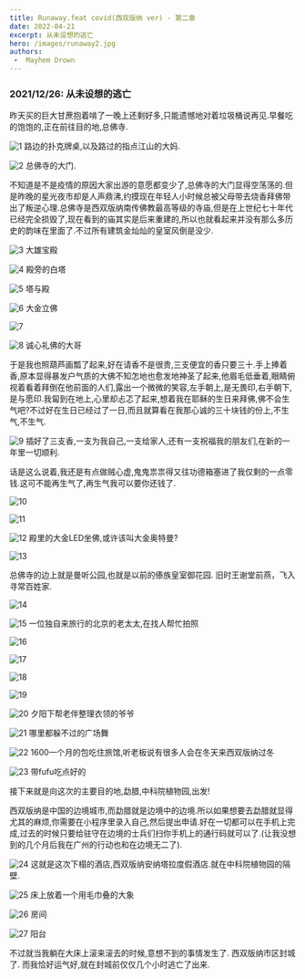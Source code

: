 ```yaml
---
title: Runaway.feat covid(西双版纳 ver) - 第二章
date: 2022-04-21
excerpt: 从未设想的逃亡
hero: /images/runaway2.jpg
authors:
 -  Mayhem Drown
---
```


### 2021/12/26: 从未设想的逃亡

昨天买的巨大甘蔗抱着啃了一晚上还剩好多,只能遗憾地对着垃圾桶说再见.早餐吃的饱饱的,正在前往目的地,总佛寺.

![1](images/1.jpg)
路边的扑克牌桌,以及路过的指点江山的大妈.

![2](images/2.jpg)
总佛寺的大门.

不知道是不是疫情的原因大家出游的意愿都变少了,总佛寺的大门显得空荡荡的.但是昨晚的星光夜市却是人声鼎沸,约摸现在年轻人小时候总被父母带去烧香拜佛带出了叛逆心理.总佛寺是西双版纳南传佛教最高等级的寺庙,但是在上世纪七十年代已经完全损毁了,现在看到的庙其实是后来重建的,所以也就看起来并没有那么多历史的韵味在里面了.不过所有建筑金灿灿的皇室风倒是没少.

![3](images/3.jpg)
大雄宝殿

![4](images/4.jpg)
殿旁的白塔

![5](images/5.jpg)
塔与殿

![6](images/6.jpg)
大金立佛

![7](images/7.jpg)

![8](images/8.jpg)
诚心礼佛的大哥

于是我也照葫芦画瓢了起来,好在请香不是很贵,三支便宜的香只要三十.手上捧着香,原本显得暴发户气质的大佛不知怎地也愈发地神圣了起来,他眉毛低垂着,眼睛俯视着看着拜倒在他前面的人们,露出一个微微的笑容,左手朝上,是无畏印,右手朝下,是与愿印.我匐到在地上,心里却忐忑了起来,想着我在耶稣的生日来拜佛,佛不会生气吧?不过好在生日已经过了一日,而且就算看在我那心诚的三十块钱的份上,不生气,不生气.

![9](images/9.jpg)
插好了三支香,一支为我自己,一支给家人,还有一支祝福我的朋友们,在新的一年里一切顺利.

话是这么说着,我还是有点做贼心虚,鬼鬼祟祟得又往功德箱塞进了我仅剩的一点零钱.这可不能再生气了,再生气我可以要你还钱了.

![10](images/10.jpg)

![11](images/11.jpg)

![12](images/12.jpg)
殿里的大金LED坐佛,或许该叫大金奥特曼?

![13](images/13.jpg)

总佛寺的边上就是曼听公园,也就是以前的傣族皇室御花园.
旧时王谢堂前燕，飞入寻常百姓家.

![14](images/14.jpg)

![15](images/15.jpg)
一位独自来旅行的北京的老太太,在找人帮忙拍照

![16](images/16.jpg)

![17](images/17.jpg)

![18](images/18.jpg)

![19](images/19.jpg)

![20](images/20.jpg)
夕阳下帮老伴整理衣领的爷爷

![21](images/21.jpg)
哪里都躲不过的广场舞

![22](images/22.jpg)
1600一个月的包吃住旅馆,听老板说有很多人会在冬天来西双版纳过冬

![23](images/23.jpg)
带fufu吃点好的

接下来就是向这次的主要目的地,勐腊,中科院植物园,出发!

西双版纳是中国的边境城市,而勐腊就是边境中的边境.所以如果想要去勐腊就显得尤其的麻烦,你需要在小程序里录入自己,然后提出申请.好在一切都可以在手机上完成,过去的时候只要给驻守在边境的士兵们扫你手机上的通行码就可以了.(让我没想到的几个月后我在广州的行动也和在边境无二了).

![24](images/24.jpg)
这就是这次下榻的酒店,西双版纳安纳塔拉度假酒店.就在中科院植物园的隔壁.

![25](images/25.jpg)
床上放着一个用毛巾叠的大象

![26](images/26.jpg)
房间

![27](images/27.jpg)
阳台

不过就当我躺在大床上滚来滚去的时候,意想不到的事情发生了.
西双版纳市区封城了.
而我恰好运气好,就在封城前仅仅几个小时逃亡了出来.